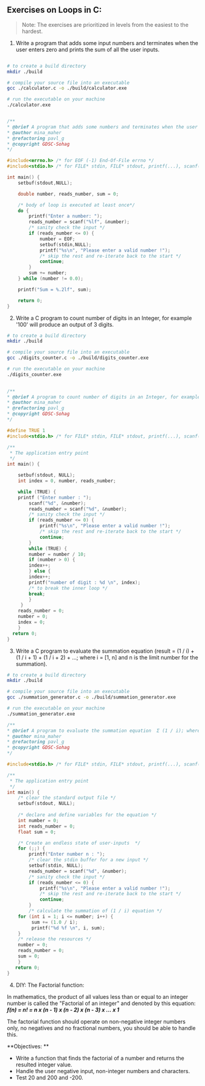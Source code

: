 ## Exercises on Loops in C:

> Note: 
> The exercises are prioritized in levels from the easiest to the hardest.

1) Write a program that adds some input numbers and terminates when the user enters zero and prints the sum of all the user inputs.

```bash

# to create a build directory
mkdir ./build 

# compile your source file into an executable
gcc ./calculator.c -o ./build/calculator.exe

# run the executable on your machine
./calculator.exe
```

```c

/**
* @brief A program that adds some numbers and terminates when the user inputs zero.
* @author mina_maher
* @refactoring pavl_g
* @copyright GDSC-Sohag
*/

#include<errno.h> /* for EOF (-1) End-Of-File errno */
#include<stdio.h> /* for FILE* stdin, FILE* stdout, printf(...), scanf(...) and setbuf(...) */

int main() {
    setbuf(stdout,NULL);

    double number, reads_number, sum = 0;

    /* body of loop is executed at least once*/
    do {
        printf("Enter a number: ");
        reads_number = scanf("%lf", &number);
        /* sanity check the input */
        if (reads_number <= 0) {
            number = EOF;
            setbuf(stdin,NULL);
    	    printf("%s\n", "Please enter a valid number !");
    	    /* skip the rest and re-iterate back to the start */
            continue;
        }
        sum += number;
    } while (number != 0.0);

    printf("Sum = %.2lf", sum);

    return 0;
}
```

2) Write a C program to count number of digits in an Integer, for example '100' will produce an output of 3 digits. 

```bash
# to create a build directory
mkdir ./build 

# compile your source file into an executable
gcc ./digits_counter.c -o ./build/digits_counter.exe

# run the executable on your machine
./digits_counter.exe
```

```c
	
/**
* @brief A program to count number of digits in an Integer, for example '100' will produce an output of 3 digits.
* @author mina_maher
* @refactoring pavl_g
* @copyright GDSC-Sohag
*/

#define TRUE 1
#include<stdio.h> /* for FILE* stdin, FILE* stdout, printf(...), scanf(...) and setbuf(...) */

/**
 * The application entry point
 */
int main() {

    setbuf(stdout, NULL);
    int index = 0, number, reads_number;

    while (TRUE) {
	printf ("Enter number : ");
    	scanf("%d", &number);
        reads_number = scanf("%d", &number);
        /* sanity check the input */
        if (reads_number <= 0) {
    	    printf("%s\n", "Please enter a valid number !");
    	    /* skip the rest and re-iterate back to the start */
            continue;
        }
        while (TRUE) {
	    number = number / 10;
	    if (number > 0) {
		index++;
	    } else {
		index++;
		printf("number of digit : %d \n", index);
		/* to break the inner loop */
		break;
	    }
   	 }
	reads_number = 0;
	number = 0;
	index = 0;
    }
  return 0;
}
```

3) Write a C program to evaluate the summation equation (result = (1 / i) + (1 / i + 1) + (1 / i + 2) + ...; where i = [1, n] and n is the limit number for the summation).

```bash
# to create a build directory
mkdir ./build 

# compile your source file into an executable
gcc ./summation_generator.c -o ./build/summation_generator.exe

# run the executable on your machine
./summation_generator.exe
```

```c
/**
* @brief A program to evaluate the summation equation  Σ (1 / i); where i = [1, n] and (n) is the limit.
* @author mina_maher
* @refactoring pavl_g
* @copyright GDSC-Sohag
*/

#include<stdio.h> /* for FILE* stdin, FILE* stdout, printf(...), scanf(...) and setbuf(...) */

/**
 * The application entry point
 */
int main() {
    /* clear the standard output file */
    setbuf(stdout, NULL);
    
    /* declare and define variables for the equation */
    int number = 0;
    int reads_number = 0;
    float sum = 0;

    /* Create an endless state of user-inputs  */
    for (;;) {
        printf("Enter number n : ");
        /* clear the stdin buffer for a new input */
    	setbuf(stdin, NULL);
        reads_number = scanf("%d", &number);
        /* sanity check the input */
        if (reads_number <= 0) {
    	    printf("%s\n", "Please enter a valid number !");
    	    /* skip the rest and re-iterate back to the start */
            continue;
        }
        /* calculate the summation of (1 / i) equation */
	for (int i = 1; i <= number; i++) {
	     sum += (1.0 / i);
	     printf("%d %f \n", i, sum);
	}
	/* release the resources */
	number = 0;
	reads_number = 0;
	sum = 0;
    }
   return 0;
}
```
4) DIY: The Factorial function: 

In mathematics, the product of all values less than or equal to an integer number is called the "Factorial of an integer" and denoted by this equation: 
***f(n) = n! = n x (n - 1) x (n - 2) x (n - 3) x ... x 1***

The factorial function should operate on non-negative integer numbers only, no negatives and no fractional numbers, you should be able to handle this.

**Objectives: **
- Write a function that finds the factorial of a number and returns the resulted integer value.
- Handle the user negative input, non-integer numbers and characters.
- Test 20 and 200 and -200.

